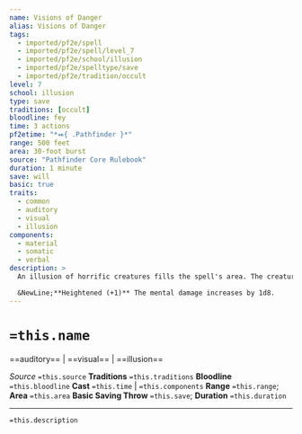 ```yaml
---
name: Visions of Danger
alias: Visions of Danger
tags:
  - imported/pf2e/spell
  - imported/pf2e/spell/level_7
  - imported/pf2e/school/illusion
  - imported/pf2e/spelltype/save
  - imported/pf2e/tradition/occult
level: 7
school: illusion
type: save
traditions: [occult]
bloodline: fey
time: 3 actions
pf2etime: "*⬽{ .Pathfinder }*"
range: 500 feet
area: 30-foot burst
source: "Pathfinder Core Rulebook"
duration: 1 minute
save: will
basic: true
traits:
  - common
  - auditory
  - visual
  - illusion
components:
  - material
  - somatic
  - verbal
description: >
  An illusion of horrific creatures fills the spell's area. The creatures look like Tiny swarming monsters with a specific appearance of your choice, such as Hellish flies or animated saw blades. The burst deals 8d8 mental damage (basic Will save) to each creature that's inside the burst when it's created, enters the burst, or starts its turn inside the burst. A creature that critically succeeds at its will save can immediately attempt to disbelieve the illusion. A creature that tries to Interact with the monsters or observes one with a Seek action can attempt to disbelieve the illusion. Creatures that disbelieve the illusion take no damage from the illusion thereafter.

  &NewLine;**Heightened (+1)** The mental damage increases by 1d8.
---
```

# `=this.name`
==auditory== | ==visual== | ==illusion==

*Source* `=this.source`
**Traditions** `=this.traditions`
**Bloodline** `=this.bloodline`
**Cast** `=this.time` | `=this.components`
**Range** `=this.range`; **Area** `=this.area`
**Basic Saving Throw** `=this.save`; **Duration** `=this.duration`

***
`=this.description`